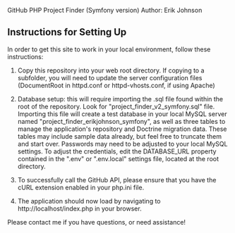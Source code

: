 GitHub PHP Project Finder (Symfony version)
Author: Erik Johnson

## Instructions for Setting Up 
In order to get this site to work in your local environment, follow these instructions: 

1. Copy this repository into your web root directory. If copying to a subfolder, you will need to update the server configuration files (DocumentRoot in httpd.conf or httpd-vhosts.conf, if using Apache)

2. Database setup: this will require importing the .sql file found within the root of the repository. Look for "project_finder_v2_symfony.sql" file. 
Importing this file will create a test database in your local MySQL server named "project_finder_erikjohnson_symfony", as well as three tables to manage 
the application's repository and Doctrine migration data. These tables may include sample data already, but feel free to truncate them and start over. Passwords may 
need to be adjusted to your local MySQL settings. To adjust the credentials, edit the DATABASE_URL property contained in the ".env" or ".env.local" settings file, 
located at the root directory. 

3. To successfully call the GitHub API, please ensure that you have the cURL extension enabled in your php.ini file. 

4. The application should now load by navigating to http://localhost/index.php in your browser. 

Please contact me if you have questions, or need assistance!
